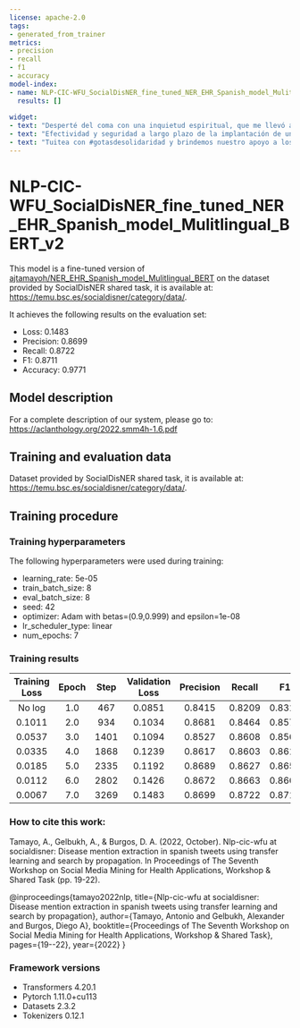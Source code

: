 ```yaml
---
license: apache-2.0
tags:
- generated_from_trainer
metrics:
- precision
- recall
- f1
- accuracy
model-index:
- name: NLP-CIC-WFU_SocialDisNER_fine_tuned_NER_EHR_Spanish_model_Mulitlingual_BERT_v2
  results: []
  
widget:
- text: "Desperté del coma con una inquietud espiritual, que me llevó a mirar al cielo y a encontrar la paz, entrevista a Piki Pfaff https://t.co/JgXnDrXjLN https://t.co/95eVVQOfZo"
- text: "Efectividad y seguridad a largo plazo de la implantación de un stent microbypass trabecular en la cirugía de cataratas: 5 años de resultados https://t.co/tO71HYeCLh https://t.co/mnMGhMNtwx"
- text: "Tuitea con #gotasdesolidaridad y brindemos nuestro apoyo a los pacientes y familiares en el cáncer de mamá @Solan_de_Cabras Uniros a compartirlo @azuchristeamo y @luismi12c https://t.co/TgQizz2kpT"
---
```


<!-- This model card has been generated automatically according to the information the Trainer had access to. You
should probably proofread and complete it, then remove this comment. -->

# NLP-CIC-WFU_SocialDisNER_fine_tuned_NER_EHR_Spanish_model_Mulitlingual_BERT_v2

This model is a fine-tuned version of [ajtamayoh/NER_EHR_Spanish_model_Mulitlingual_BERT](https://huggingface.co/ajtamayoh/NER_EHR_Spanish_model_Mulitlingual_BERT) on the dataset provided by SocialDisNER shared task, it is available at: https://temu.bsc.es/socialdisner/category/data/.

It achieves the following results on the evaluation set:
- Loss: 0.1483
- Precision: 0.8699
- Recall: 0.8722
- F1: 0.8711
- Accuracy: 0.9771

## Model description

For a complete description of our system, please go to: https://aclanthology.org/2022.smm4h-1.6.pdf

## Training and evaluation data

Dataset provided by SocialDisNER shared task, it is available at: https://temu.bsc.es/socialdisner/category/data/.

## Training procedure

### Training hyperparameters

The following hyperparameters were used during training:
- learning_rate: 5e-05
- train_batch_size: 8
- eval_batch_size: 8
- seed: 42
- optimizer: Adam with betas=(0.9,0.999) and epsilon=1e-08
- lr_scheduler_type: linear
- num_epochs: 7

### Training results

| Training Loss | Epoch | Step | Validation Loss | Precision | Recall | F1     | Accuracy |
|:-------------:|:-----:|:----:|:---------------:|:---------:|:------:|:------:|:--------:|
| No log        | 1.0   | 467  | 0.0851          | 0.8415    | 0.8209 | 0.8310 | 0.9720   |
| 0.1011        | 2.0   | 934  | 0.1034          | 0.8681    | 0.8464 | 0.8571 | 0.9744   |
| 0.0537        | 3.0   | 1401 | 0.1094          | 0.8527    | 0.8608 | 0.8568 | 0.9753   |
| 0.0335        | 4.0   | 1868 | 0.1239          | 0.8617    | 0.8603 | 0.8610 | 0.9751   |
| 0.0185        | 5.0   | 2335 | 0.1192          | 0.8689    | 0.8627 | 0.8658 | 0.9756   |
| 0.0112        | 6.0   | 2802 | 0.1426          | 0.8672    | 0.8663 | 0.8667 | 0.9765   |
| 0.0067        | 7.0   | 3269 | 0.1483          | 0.8699    | 0.8722 | 0.8711 | 0.9771   |


### How to cite this work:

Tamayo, A., Gelbukh, A., & Burgos, D. A. (2022, October). Nlp-cic-wfu at socialdisner: Disease mention extraction in spanish tweets using transfer learning and search by propagation. In Proceedings of The Seventh Workshop on Social Media Mining for Health Applications, Workshop & Shared Task (pp. 19-22).

@inproceedings{tamayo2022nlp,
  title={Nlp-cic-wfu at socialdisner: Disease mention extraction in spanish tweets using transfer learning and search by propagation},
  author={Tamayo, Antonio and Gelbukh, Alexander and Burgos, Diego A},
  booktitle={Proceedings of The Seventh Workshop on Social Media Mining for Health Applications, Workshop \& Shared Task},
  pages={19--22},
  year={2022}
}

### Framework versions

- Transformers 4.20.1
- Pytorch 1.11.0+cu113
- Datasets 2.3.2
- Tokenizers 0.12.1

